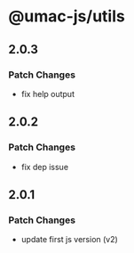 # @umac-js/utils

## 2.0.3

### Patch Changes

- fix help output

## 2.0.2

### Patch Changes

- fix dep issue

## 2.0.1

### Patch Changes

- update first js version (v2)
